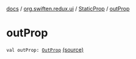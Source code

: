 [docs](../../index.md) / [org.swiften.redux.ui](../index.md) / [StaticProp](index.md) / [outProp](./out-prop.md)

# outProp

`val outProp: `[`OutProp`](index.md#OutProp) [(source)](https://github.com/protoman92/KotlinRedux/tree/master/common\common-ui\src\main\kotlin/org/swiften/redux/ui/Props.kt#L27)
